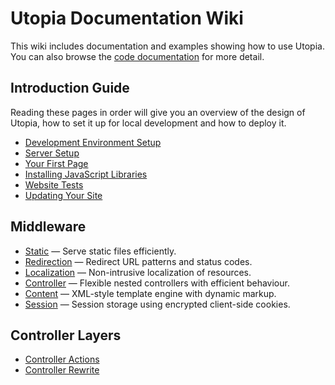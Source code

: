 # Utopia Documentation Wiki

This wiki includes documentation and examples showing how to use Utopia. You can also browse the [code documentation](/code/index.html) for more detail.

## Introduction Guide

Reading these pages in order will give you an overview of the design of Utopia, how to set it up for local development and how to deploy it.

- [Development Environment Setup](development-environment-setup/)
- [Server Setup](server-setup/)
- [Your First Page](your-first-page/)
- [Installing JavaScript Libraries](bower-integration/)
- [Website Tests](testing/)
- [Updating Your Site](updating-utopia/)

## Middleware

- [Static](middleware/static/) — Serve static files efficiently.
- [Redirection](middleware/redirection/) — Redirect URL patterns and status codes.
- [Localization](middleware/localization/) — Non-intrusive localization of resources.
- [Controller](middleware/controller/) — Flexible nested controllers with efficient behaviour. 
- [Content](middleware/content/) — XML-style template engine with dynamic markup.
- [Session](middleware/session/) — Session storage using encrypted client-side cookies.

## Controller Layers

- [Controller Actions](controller/actions/)
- [Controller Rewrite](controller/rewrite/)